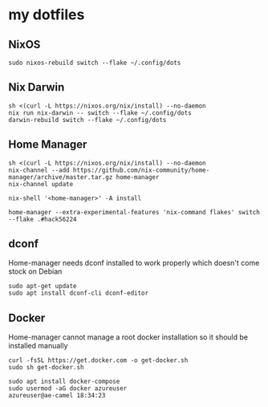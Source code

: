 # my dotfiles

## NixOS

```
sudo nixos-rebuild switch --flake ~/.config/dots
```

## Nix Darwin

```
sh <(curl -L https://nixos.org/nix/install) --no-daemon
nix run nix-darwin -- switch --flake ~/.config/dots
darwin-rebuild switch --flake ~/.config/dots
```

## Home Manager

```
sh <(curl -L https://nixos.org/nix/install) --no-daemon
nix-channel --add https://github.com/nix-community/home-manager/archive/master.tar.gz home-manager
nix-channel update

nix-shell '<home-manager>' -A install

home-manager --extra-experimental-features 'nix-command flakes' switch --flake .#hack56224
```

## dconf

Home-manager needs dconf installed to work properly which doesn't come stock on Debian

```
sudo apt-get update
sudo apt install dconf-cli dconf-editor
```

## Docker

Home-manager cannot manage a root docker installation so it should be installed manually

```
curl -fsSL https://get.docker.com -o get-docker.sh
sudo sh get-docker.sh

sudo apt install docker-compose
sudo usermod -aG docker azureuser                                                                                                                                                                 azureuser@ae-camel 18:34:23
```
